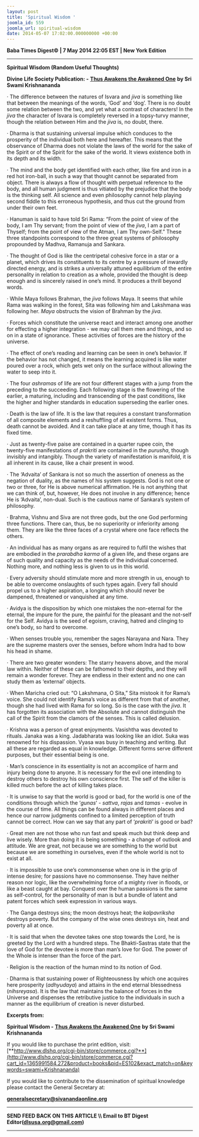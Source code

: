 ```yaml
---
layout: post
title: 'Spiritual Wisdom '
joomla_id: 559
joomla_url: spiritual-wisdom
date: 2014-05-07 17:02:00.000000000 +00:00
---
```

  




























**Baba Times Digest© | 7 May 2014 22:05 EST | New York Edition**

* * *
**Spiritual Wisdom (Random Useful Thoughts)**

**Divine Life Society Publication: -** [**Thus Awakens the Awakened One**](http://www.swami-krishnananda.org/awake/awake_6.html) **by Sri Swami Krishnananda**

· The difference between the natures of Isvara and _jiva_ is something like that between the meanings of the words, ‘God’ and ‘dog’. There is no doubt some relation between the two, and yet what a contrast of characters! In the _jiva_ the character of Isvara is completely reversed in a topsy-turvy manner, though the relation between Him and the _jiva_ is, no doubt, there.

· Dharma is that sustaining universal impulse which conduces to the prosperity of the individual both here and hereafter. This means that the observance of Dharma does not violate the laws of the world for the sake of the Spirit or of the Spirit for the sake of the world. It views existence both in its depth and its width.

· The mind and the body get identified with each other, like fire and iron in a red hot iron-ball, in such a way that thought cannot be separated from object. There is always a flow of thought with perpetual reference to the body, and all human judgment is thus vitiated by the prejudice that the body is the thinking self. All science and even philosophy cannot help playing second fiddle to this erroneous hypothesis, and thus cut the ground from under their own feet.

· Hanuman is said to have told Sri Rama: “From the point of view of the body, I am Thy servant; from the point of view of the _jiva_, I am a part of Thyself; from the point of view of the Atman, I am Thy own-Self.” These three standpoints correspond to the three great systems of philosophy propounded by Madhva, Ramanuja and Sankara.

· The thought of God is like the centripetal cohesive force in a star or a planet, which drives its constituents to its centre by a pressure of inwardly directed energy, and is strikes a universally attuned equilibrium of the entire personality in relation to creation as a whole, provided the thought is deep enough and is sincerely raised in one’s mind. It produces a thrill beyond words.

· While Maya follows Brahman, the _jiva_ follows Maya. It seems that while Rama was walking in the forest, Sita was following him and Lakshmana was following her. _Maya_ obstructs the vision of Brahman by the _jiva_.

· Forces which constitute the universe react and interact among one another for effecting a higher integration - we may call them men and things, and so on in a state of ignorance. These activities of forces are the history of the universe.

· The effect of one’s reading and learning can be seen in one’s behavior. If the behavior has not changed, it means the learning acquired is like water poured over a rock, which gets wet only on the surface without allowing the water to seep into it.

· The four _ashramas_ of life are not four different stages with a jump from the preceding to the succeeding. Each following stage is the flowering of the earlier, a maturing, including and transcending of the past conditions, like the higher and higher standards in education superseding the earlier ones.

· Death is the law of life. It is the law that requires a constant transformation of all composite elements and a reshuffling of all existent forms. Thus, death cannot be avoided. And it can take place at any time, though it has its fixed time.

· Just as twenty-five paise are contained in a quarter rupee coin, the twenty-five manifestations of _prakriti_ are contained in the _purusha_, though invisibly and intangibly. Though the variety of manifestation is manifold, it is all inherent in its cause, like a chair present in wood.

· The ‘Advaita’ of Sankara is not so much the assertion of oneness as the negation of duality, as the names of his system suggests. God is not one or two or three, for He is above numerical affirmation. He is not anything that we can think of, but, however, He does not involve in any difference; hence He is ‘Advaita’, non-dual. Such is the cautious name of Sankara’s system of philosophy.

· Brahma, Vishnu and Siva are not three gods, but the one God performing three functions. There can, thus, be no superiority or inferiority among them. They are like the three faces of a crystal where one face reflects the others.

· An individual has as many organs as are required to fulfil the wishes that are embodied in the _prarabdha karma_ of a given life, and these organs are of such quality and capacity as the needs of the individual concerned. Nothing more, and nothing less is given to us in this world.

· Every adversity should stimulate more and more strength in us, enough to be able to overcome onslaughts of such types again. Every fall should propel us to a higher aspiration, a longing which should never be dampened, threatened or vanquished at any time.

· Avidya is the disposition by which one mistakes the non-eternal for the eternal, the impure for the pure, the painful for the pleasant and the not-self for the Self. Avidya is the seed of egoism, craving, hatred and clinging to one’s body, so hard to overcome.

· When senses trouble you, remember the sages Narayana and Nara. They are the supreme masters over the senses, before whom Indra had to bow his head in shame.

· There are two greater wonders: The starry heavens above, and the moral law within. Neither of these can be fathomed to their depths, and they will remain a wonder forever. They are endless in their extent and no one can study them as ‘external’ objects.

· When Maricha cried out: “O Lakshmana, O Sita,” Sita mistook it for Rama’s voice. She could not identify Rama’s voice as different from that of another, though she had lived with Rama for so long. So is the case with the _jiva_. It has forgotten its association with the Absolute and cannot distinguish the call of the Spirit from the clamors of the senses. This is called delusion.

· Krishna was a person of great enjoyments. Vasishtha was devoted to rituals. Janaka was a king. Jadabharata was looking like an idiot. Suka was renowned for his dispassion. Vyasa was busy in teaching and writing. But all these are regarded as equal in knowledge. Different forms serve different purposes, but their essential being is one.

· Man’s conscience in its essentiality is not an accomplice of harm and injury being done to anyone. It is necessary for the evil one intending to destroy others to destroy his own conscience first. The self of the killer is killed much before the act of killing takes place.

· It is unwise to say that the world is good or bad, for the world is one of the conditions through which the ‘_gunas_’ - _sattva_, _rajas_ and _tamas_ - evolve in the course of time. All things can be found always in different places and hence our narrow judgments confined to a limited perception of truth cannot be correct. How can we say that any part of ‘_prakriti_’ is good or bad?

· Great men are not those who run fast and speak much but think deep and live wisely. More than doing it is being something - a change of outlook and attitude. We are great, not because we are something to the world but because we are something in ourselves, even if the whole world is not to exist at all.

· It is impossible to use one’s commonsense when one is in the grip of intense desire; for passions have no commonsense. They have neither reason nor logic, like the overwhelming force of a mighty river in floods, or like a beast caught at bay. Conquest over the human passions is the same as self-control, for the personality of man is but a bundle of latent and patent forces which seek expression in various ways.

· The Ganga destroys sins; the moon destroys heat; the _kalpavriksha_ destroys poverty. But the company of the wise ones destroys sin, heat and poverty all at once.

· It is said that when the devotee takes one stop towards the Lord, he is greeted by the Lord with a hundred steps. The Bhakti-Sastras state that the love of God for the devotee is more than man’s love for God. The power of the Whole is intenser than the force of the part.

· Religion is the reaction of the human mind to its notion of God.

· Dharma is that sustaining power of Righteousness by which one acquires here prosperity (_adhyudaya_) and attains in the end eternal blessedness (_nihsreyasa_). It is the law that maintains the balance of forces in the Universe and dispenses the retributive justice to the individuals in such a manner as the equilibrium of creation is never disturbed.

**Excerpts from:**

**Spiritual Wisdom -** [**Thus Awakens the Awakened One**](http://www.swami-krishnananda.org/awake/awake_6.html) **by Sri Swami Krishnananda**  

If you would like to purchase the print edition, visit:   
 [**http://www.dlshq.org/cgi-bin/store/commerce.cgi?**](http://www.dlshq.org/cgi-bin/store/commerce.cgi?cart_id=1365991584.272&product=books&pid=ES102&exact_match=on&keywords=swami+Krishnananda)

If you would like to contribute to the dissemination of spiritual knowledge please contact the General Secretary at:

[**generalsecretary@sivanandaonline.org**](mailto:generalsecretary@sivanandaonline.org?subject=Contribution%20to%20Dissemination%20of%20Spiritual%20Knowledge)

* * *

**SEND FEED BACK ON THIS ARTICLE \\\ Email to BT Digest Editor[](mailto:dlsusa.org@gmail.com?subject=DLS%20Posts)(dlsusa.org@gmail.com)**

* * *

  
